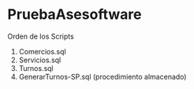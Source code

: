 # PruebaAsesoftware

Orden de los Scripts 

1. Comercios.sql
2. Servicios.sql
3. Turnos.sql
4. GenerarTurnos-SP.sql (procedimiento almacenado)

